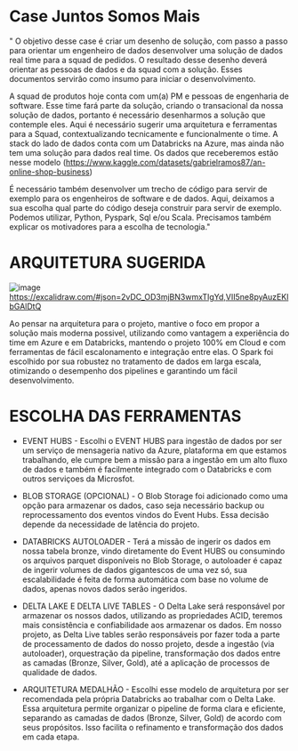 # Case Juntos Somos Mais 

" O objetivo desse case é criar um desenho de solução, com passo a passo para orientar um engenheiro de dados desenvolver uma solução de dados real time para a squad de pedidos. O resultado desse desenho deverá orientar as pessoas de dados e da squad com a solução. Esses documentos servirão como insumo para iniciar o desenvolvimento.

A squad de produtos hoje conta com um(a) PM e pessoas de engenharia de software. Esse time fará parte da solução, criando o transacional da nossa solução de dados, portanto é necessário desenharmos a solução que contemple eles. Aqui é necessário sugerir uma arquitetura e ferramentas para a Squad, contextualizando tecnicamente e funcionalmente o time. A stack do lado de dados conta com um Databricks na Azure, mas ainda não tem uma solução para dados real time.
Os dados que receberemos estão nesse modelo (https://www.kaggle.com/datasets/gabrielramos87/an-online-shop-business)

É necessário também desenvolver um trecho de código para servir de exemplo para os engenheiros de software e de dados. Aqui, deixamos a sua escolha qual parte do código deseja construir para servir de exemplo. Podemos utilizar, Python, Pyspark, Sql e/ou Scala. Precisamos também explicar os motivadores para a escolha de tecnologia."

# ARQUITETURA SUGERIDA

![image](https://github.com/user-attachments/assets/62a1b30a-6bf9-47f6-bdd1-03a66b84f371)
https://excalidraw.com/#json=2vDC_OD3mjBN3wmxTIgYd,VII5ne8pyAuzEKlbGAlDtQ

Ao pensar na arquitetura para o projeto, mantive o foco em propor a solução mais moderna possivel, utilizando como vantagem a experiência do time em Azure e em Databricks, mantendo o projeto 100% em Cloud e com ferramentas de fácil escalonamento e integração entre elas. O Spark foi escolhido por sua robustez no tratamento de dados em larga escala, otimizando o desempenho dos pipelines e garantindo um fácil desenvolvimento.

# ESCOLHA DAS FERRAMENTAS 

- EVENT HUBS - Escolhi o EVENT HUBS para ingestão de dados por ser um serviço de mensageria nativo da Azure, plataforma em que estamos trabalhando, ele cumpre bem a missão para a ingestão em um alto fluxo de dados e também é facilmente integrado com o Databricks e com outros serviçoes da Microsfot.

- BLOB STORAGE (OPCIONAL) -
O Blob Storage foi adicionado como uma opção para armazenar os dados, caso seja necessário backup ou reprocessamento dos eventos vindos do Event Hubs. Essa decisão depende da necessidade de latência do projeto. 

- DATABRICKS AUTOLOADER -
Terá a missão de ingerir os dados em nossa tabela bronze, vindo diretamente do Event HUBS ou consumindo os arquivos parquet disponíveis no Blob Storage, o autoloader é capaz de ingerir volumes de dados gigantescos de uma vez só, sua escalabilidade é feita de forma automática com base no volume de dados, apenas novos dados serão ingeridos.

 - DELTA LAKE E DELTA LIVE TABLES -
O Delta Lake será responsável por armazenar os nossos dados, utilizando as propriedades ACID, teremos mais consistência e confiabilidade aos armazenar os dados. Em nosso projeto, as Delta Live tables serão responsáveis por fazer toda a parte de processamento de dados do nosso projeto, desde a ingestão (via autoloader), orquestração da pipeline, transformação dos dados entre as camadas (Bronze, Silver, Gold), até a aplicação de processos de qualidade de dados.

- ARQUITETURA MEDALHÃO -
Escolhi esse modelo de arquitetura por ser recomendada pela própria Databricks ao trabalhar com o Delta Lake. Essa arquitetura permite organizar o pipeline de forma clara e eficiente, separando as camadas de dados (Bronze, Silver, Gold) de acordo com seus propósitos. Isso facilita o refinamento e transformação dos dados em cada etapa.

